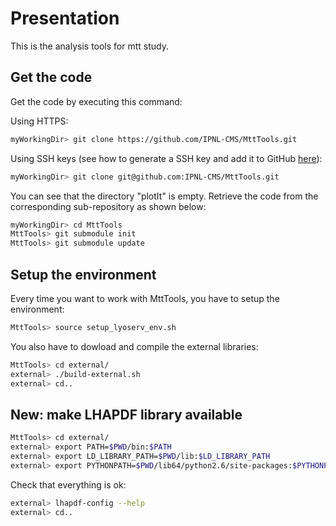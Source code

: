 # Presentation

This is the analysis tools for mtt study.

## Get the code

Get the code by executing this command:

Using HTTPS:

```bash
myWorkingDir> git clone https://github.com/IPNL-CMS/MttTools.git
```

Using SSH keys (see how to generate a SSH key and add it to GitHub [here](https://help.github.com/articles/generating-ssh-keys)):

```bash
myWorkingDir> git clone git@github.com:IPNL-CMS/MttTools.git
```

You can see that the directory "plotIt" is empty. Retrieve the code from the corresponding sub-repository as shown below:

```bash
myWorkingDir> cd MttTools
MttTools> git submodule init
MttTools> git submodule update
```

## Setup the environment

Every time you want to work with MttTools, you have to setup the environment: 

```bash
MttTools> source setup_lyoserv_env.sh
```

You also have to dowload and compile the external libraries:

```bash
MttTools> cd external/
external> ./build-external.sh
external> cd..
```

## New: make LHAPDF library available

```bash
MttTools> cd external/
external> export PATH=$PWD/bin:$PATH
external> export LD_LIBRARY_PATH=$PWD/lib:$LD_LIBRARY_PATH
external> export PYTHONPATH=$PWD/lib64/python2.6/site-packages:$PYTHONPATH
```

Check that everything is ok:

```bash
external> lhapdf-config --help
external> cd..
```

